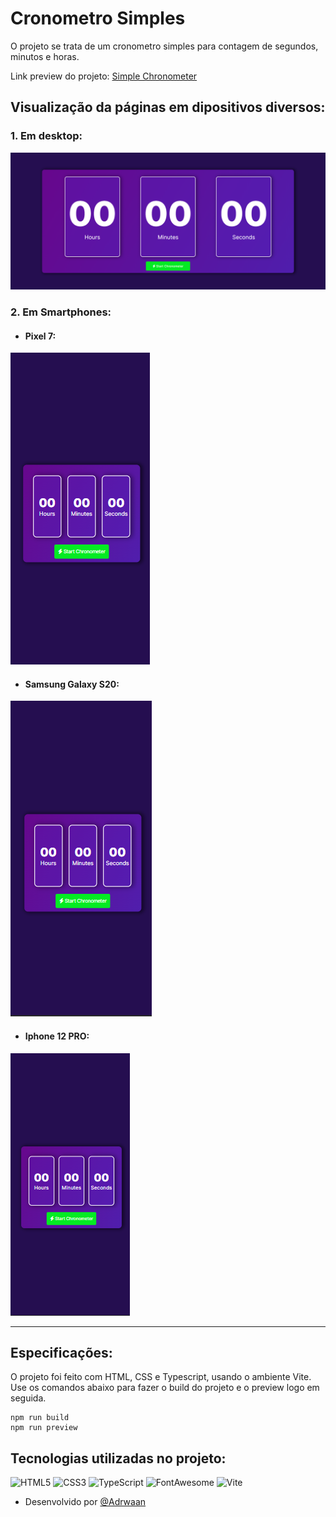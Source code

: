 # Cronometro Simples

O projeto se trata de um cronometro simples para contagem de segundos, minutos e horas.

Link preview do projeto: <a href="https://adrwaan.github.io/simple-chronometer/">Simple Chronometer</a>

## Visualização da páginas em dipositivos diversos:

### 1. Em desktop:
<img src="core/img.png">

### 2. Em Smartphones:
  
- #### Pixel 7:
<img src="core/devices/Pixel7.png">

- #### Samsung Galaxy S20:
<img src="core/devices/Galaxy-S20.png">

- #### Iphone 12 PRO:
<img src="core/devices/Iphone-12PRO.png">

<hr>

## Especificações:
O projeto foi feito com HTML, CSS e Typescript, usando o ambiente Vite.
Use os comandos abaixo para fazer o build do projeto e o preview logo em seguida.
```
npm run build
npm run preview
```

## Tecnologias utilizadas no projeto:

![HTML5](https://img.shields.io/badge/html5-%23E34F26.svg?style=for-the-badge&logo=html5&logoColor=white)
![CSS3](https://img.shields.io/badge/css3-%231572B6.svg?style=for-the-badge&logo=css3&logoColor=white)
![TypeScript](https://img.shields.io/badge/typescript-%23007ACC.svg?style=for-the-badge&logo=typescript&logoColor=white)
![FontAwesome](https://img.shields.io/badge/Font_Awesome-339AF0?style=for-the-badge&logo=fontawesome&logoColor=white)
![Vite](https://img.shields.io/badge/vite-%23646CFF.svg?style=for-the-badge&logo=vite&logoColor=white)

* Desenvolvido por [@Adrwaan](https://github.com/Adrwaan)
